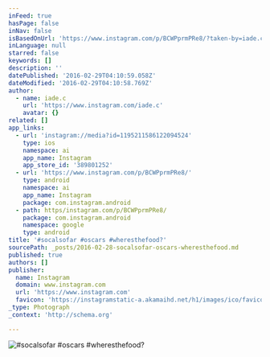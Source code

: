 ```yaml
---
inFeed: true
hasPage: false
inNav: false
isBasedOnUrl: 'https://www.instagram.com/p/BCWPprmPRe8/?taken-by=iade.c'
inLanguage: null
starred: false
keywords: []
description: ''
datePublished: '2016-02-29T04:10:59.058Z'
dateModified: '2016-02-29T04:10:58.769Z'
author:
  - name: iade.c
    url: 'https://www.instagram.com/iade.c'
    avatar: {}
related: []
app_links:
  - url: 'instagram://media?id=1195211586122094524'
    type: ios
    namespace: ai
    app_name: Instagram
    app_store_id: '389801252'
  - url: 'https://www.instagram.com/p/BCWPprmPRe8/'
    type: android
    namespace: ai
    app_name: Instagram
    package: com.instagram.android
  - path: https/instagram.com/p/BCWPprmPRe8/
    package: com.instagram.android
    namespace: google
    type: android
title: '#socalsofar #oscars #wheresthefood?'
sourcePath: _posts/2016-02-28-socalsofar-oscars-wheresthefood.md
published: true
authors: []
publisher:
  name: Instagram
  domain: www.instagram.com
  url: 'https://www.instagram.com'
  favicon: 'https://instagramstatic-a.akamaihd.net/h1/images/ico/favicon.ico/7cdab0872b15.ico'
_type: Photograph
_context: 'http://schema.org'

---
```

![#socalsofar #oscars #wheresthefood?](https://s3-us-west-2.amazonaws.com/the-grid-img/p/977baf696d8bc1d69fe18c751c570b22f29225ce.jpg)